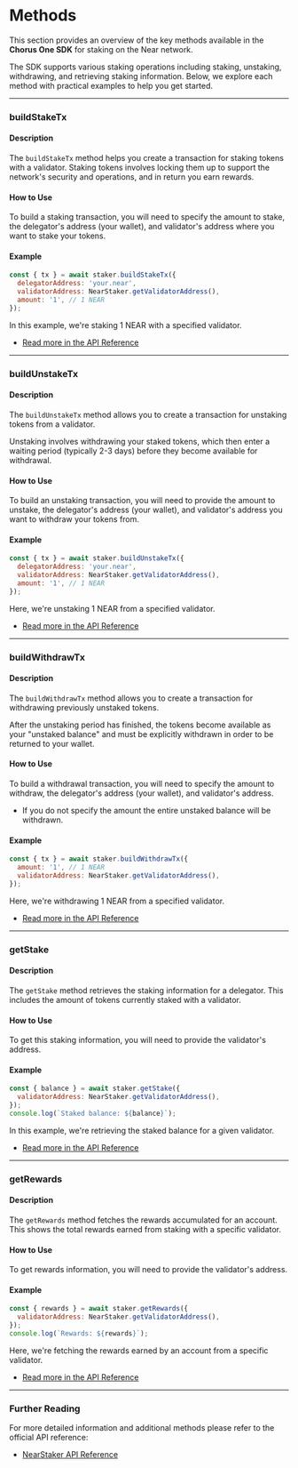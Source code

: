 # Methods

This section provides an overview of the key methods available in the **Chorus One SDK** for staking on the Near network.

The SDK supports various staking operations including staking, unstaking, withdrawing, and retrieving staking information. Below, we explore each method with practical examples to help you get started.

***

### buildStakeTx

#### Description

The `buildStakeTx` method helps you create a transaction for staking tokens with a validator. Staking tokens involves locking them up to support the network's security and operations, and in return you earn rewards.

#### How to Use

To build a staking transaction, you will need to specify the amount to stake, the delegator's address (your wallet), and validator's address where you want to stake your tokens.

#### Example

```javascript
const { tx } = await staker.buildStakeTx({
  delegatorAddress: 'your.near',
  validatorAddress: NearStaker.getValidatorAddress(),
  amount: '1', // 1 NEAR
});
```

In this example, we're staking 1 NEAR with a specified validator.

* [Read more in the API Reference](../../docs/classes/near_src.NearStaker.md#buildstaketx)

***

### buildUnstakeTx

#### Description

The `buildUnstakeTx` method allows you to create a transaction for unstaking tokens from a validator.

Unstaking involves withdrawing your staked tokens, which then enter a waiting period (typically 2-3 days) before they become available for withdrawal.

#### How to Use

To build an unstaking transaction, you will need to provide the amount to unstake, the delegator's address (your wallet), and validator's address you want to withdraw your tokens from.

#### Example

```javascript
const { tx } = await staker.buildUnstakeTx({
  delegatorAddress: 'your.near',
  validatorAddress: NearStaker.getValidatorAddress(),
  amount: '1', // 1 NEAR
});
```

Here, we're unstaking 1 NEAR from a specified validator.

* [Read more in the API Reference](../../docs/classes/near_src.NearStaker.md#buildunstaketx)

***

### buildWithdrawTx

#### Description

The `buildWithdrawTx` method allows you to create a transaction for withdrawing previously unstaked tokens.

After the unstaking period has finished, the tokens become available as your "unstaked balance" and must be explicitly withdrawn in order to be returned to your wallet.

#### How to Use

To build a withdrawal transaction, you will need to specify the amount to withdraw, the delegator's address (your wallet), and validator's address.

* If you do not specify the amount the entire unstaked balance will be withdrawn.

#### Example

```javascript
const { tx } = await staker.buildWithdrawTx({
  amount: '1', // 1 NEAR
  validatorAddress: NearStaker.getValidatorAddress(),
});
```

Here, we're withdrawing 1 NEAR from a specified validator.

* [Read more in the API Reference](../../docs/classes/near_src.NearStaker.md#buildwithdrawtx)

***

### getStake

#### Description

The `getStake` method retrieves the staking information for a delegator. This includes the amount of tokens currently staked with a validator.

#### How to Use

To get this staking information, you will need to provide the validator's address.

#### Example

```javascript
const { balance } = await staker.getStake({
  validatorAddress: NearStaker.getValidatorAddress(),
});
console.log(`Staked balance: ${balance}`);
```

In this example, we're retrieving the staked balance for a given validator.

* [Read more in the API Reference](../../docs/classes/near_src.NearStaker.md#getstake)

***

### getRewards

#### Description

The `getRewards` method fetches the rewards accumulated for an account. This shows the total rewards earned from staking with a specific validator.

#### How to Use

To get rewards information, you will need to provide the validator's address.

#### Example

```javascript
const { rewards } = await staker.getRewards({
  validatorAddress: NearStaker.getValidatorAddress(),
});
console.log(`Rewards: ${rewards}`);
```

Here, we're fetching the rewards earned by an account from a specific validator.

* [Read more in the API Reference](../../docs/classes/near_src.NearStaker.md#getrewards)

***

### Further Reading

For more detailed information and additional methods please refer to the official API reference:

* [NearStaker API Reference](../../docs/classes/near_src.NearStaker.md)
